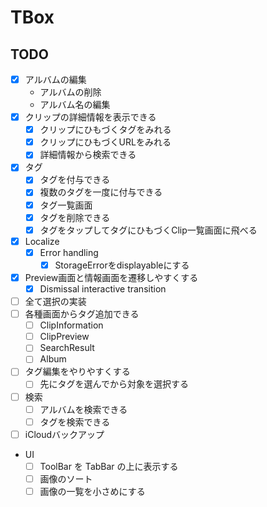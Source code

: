 # TBox

## TODO

- [x] アルバムの編集
  - アルバムの削除
  - アルバム名の編集
- [x] クリップの詳細情報を表示できる
  - [x] クリップにひもづくタグをみれる
  - [x] クリップにひもづくURLをみれる
  - [x] 詳細情報から検索できる
- [x] タグ
  - [x] タグを付与できる
  - [x] 複数のタグを一度に付与できる
  - [x] タグ一覧画面
  - [x] タグを削除できる
  - [x] タグをタップしてタグにひもづくClip一覧画面に飛べる
- [x] Localize
  - [x] Error handling
    - [x] StorageErrorをdisplayableにする
- [x] Preview画面と情報画面を遷移しやすくする
  - [x] Dismissal interactive transition
- [ ] 全て選択の実装
- [ ] 各種画面からタグ追加できる
  - [ ] ClipInformation
  - [ ] ClipPreview
  - [ ] SearchResult
  - [ ] Album
- [ ] タグ編集をやりやすくする
  - [ ] 先にタグを選んでから対象を選択する
- [ ] 検索
  - [ ] アルバムを検索できる
  - [ ] タグを検索できる
- [ ] iCloudバックアップ
- UI
  - [ ] ToolBar を TabBar の上に表示する
  - [ ] 画像のソート
  - [ ] 画像の一覧を小さめにする
